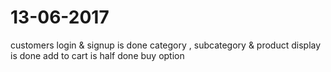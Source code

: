 # 13-06-2017

customers login & signup is done
category , subcategory & product display is done 
add to cart is half done
buy option 